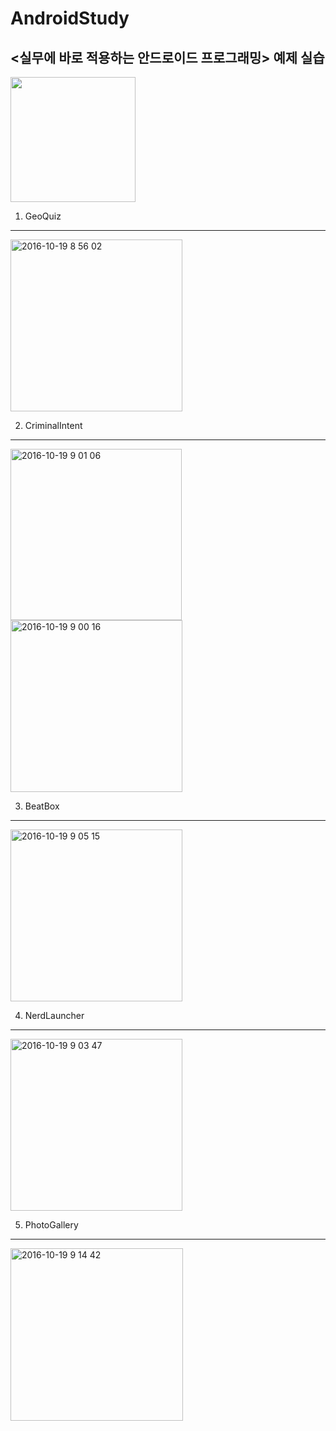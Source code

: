 AndroidStudy
====================
## <실무에 바로 적용하는 안드로이드 프로그래밍> 예제 실습
<img src = https://cloud.githubusercontent.com/assets/21697390/19517345/9d873866-963b-11e6-9ae4-4ce8db1f4ab1.jpg width="200" height="200"></img>

1. GeoQuiz
----------------
<img width="275" alt="2016-10-19 8 56 02" src="https://cloud.githubusercontent.com/assets/21697390/19518102/3bf16dba-9640-11e6-95dc-1fdafad24b47.png">

2. CriminalIntent
----------------
<img width="274" alt="2016-10-19 9 01 06" src="https://cloud.githubusercontent.com/assets/21697390/19518165/a9b527c4-9640-11e6-8a32-f0a307d98a99.png">
<img width="275" alt="2016-10-19 9 00 16" src="https://cloud.githubusercontent.com/assets/21697390/19518174/b93f8cca-9640-11e6-85c7-9263acff6850.png">

3. BeatBox
----------------
<img width="275" alt="2016-10-19 9 05 15" src="https://cloud.githubusercontent.com/assets/21697390/19518185/c62da78c-9640-11e6-83d6-7807d18f4bba.png">

4. NerdLauncher
----------------
<img width="275" alt="2016-10-19 9 03 47" src="https://cloud.githubusercontent.com/assets/21697390/19518196/d4072716-9640-11e6-8a00-26ddfa5e63e9.png">

5. PhotoGallery
----------------
<img width="276" alt="2016-10-19 9 14 42" src="https://cloud.githubusercontent.com/assets/21697390/19518250/184bf80c-9641-11e6-83c5-81c16b7fecfb.png">
